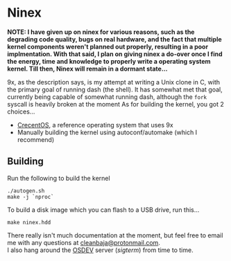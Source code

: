 # Ninex
**NOTE: I have given up on ninex for various reasons, such as the degrading code
quality, bugs on real hardware, and the fact that multiple kernel components weren't
planned out properly, resulting in a poor implmentation. With that said, I plan on
giving ninex a do-over once I find the energy, time and knowledge to properly write a
operating system kernel. Till then, Ninex will remain in a dormant state...**

9x, as the description says, is my attempt at writing a Unix clone in C, with the primary goal of running dash (the shell).
It has somewhat met that goal, currently being capable of somewhat running dash, although the `fork` syscall is heavily broken at the moment
As for building the kernel, you got 2 choices...
  - [CrecentOS](https://github.com/cleanbaja/CrecentOS), a reference operating system that uses 9x
  - Manually building the kernel using autoconf/automake (which I recommend)

## Building

Run the following to build the kernel
```
./autogen.sh
make -j `nproc`
```

To build a disk image which you can flash to a USB drive, run this...
```
make ninex.hdd
```

There really isn't much documentation at the moment, but feel free to email me with any questions at <cleanbaja@protonmail.com>.
<br>I also hang around the [OSDEV](https://discord.gg/osdev) server (*sigterm*) from time to time.
